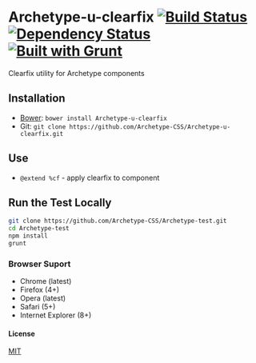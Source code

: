 # Archetype-u-clearfix [![Build Status](https://secure.travis-ci.org/Archetype-CSS/Archetype-u-clearfix.png?branch=master)](http://travis-ci.org/Archetype-CSS/Archetype-u-clearfix) [![Dependency Status](https://gemnasium.com/Archetype-CSS/Archetype-u-clearfix.svg)](https://gemnasium.com/Archetype-CSS/Archetype-u-clearfix) [![Built with Grunt](https://cdn.gruntjs.com/builtwith.png)](http://gruntjs.com/)

Clearfix utility for Archetype components

## Installation
  * [Bower](http://bower.io): `bower install Archetype-u-clearfix`
  * Git: `git clone https://github.com/Archetype-CSS/Archetype-u-clearfix.git`

## Use
  * `@extend %cf` - apply clearfix to component

## Run the Test Locally

```bash
git clone https://github.com/Archetype-CSS/Archetype-test.git
cd Archetype-test
npm install
grunt
```

### Browser Suport
  * Chrome (latest)
  * Firefox (4+)
  * Opera (latest)
  * Safari (5+)
  * Internet Explorer (8+)

#### License
[MIT](/LICENSE.md)

